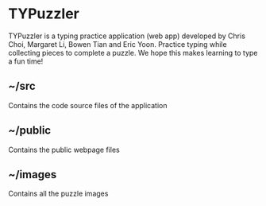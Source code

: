 # TYPuzzler

TYPuzzler is a typing practice application (web app) developed by Chris Choi, Margaret Li, Bowen Tian and Eric Yoon. Practice typing while collecting pieces to complete a puzzle. We hope this makes learning to type a fun time!

## \~/src
Contains the code source files of the application

## \~/public
Contains the public webpage files

## \~/images
Contains all the puzzle images
